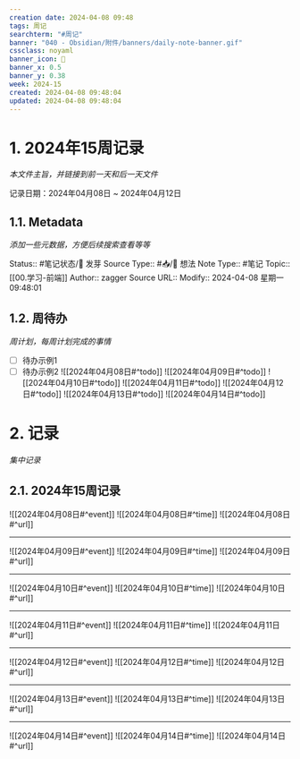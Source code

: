 ```yaml
---
creation date: 2024-04-08 09:48
tags: 周记
searchterm: "#周记"
banner: "040 - Obsidian/附件/banners/daily-note-banner.gif"
cssclass: noyaml
banner_icon: 💌
banner_x: 0.5
banner_y: 0.38
week: 2024-15
created: 2024-04-08 09:48:04
updated: 2024-04-08 09:48:04
---
```


# 1. 2024年15周记录

_本文件主旨，并链接到前一天和后一天文件_

记录日期：2024年04月08日 ~ 2024年04月12日

## 1.1. Metadata

_添加一些元数据，方便后续搜索查看等等_

Status:: #笔记状态/🌱 发芽
Source Type:: #📥/💭 想法 
Note Type:: #笔记
Topic:: [[00.学习-前端]]
Author:: zagger
Source URL::
Modify:: 2024-04-08 星期一 09:48:01

## 1.2. 周待办

_周计划，每周计划完成的事情_

- [ ] 待办示例1
- [ ] 待办示例2
![[2024年04月08日#^todo]] 
![[2024年04月09日#^todo]] 
![[2024年04月10日#^todo]] 
![[2024年04月11日#^todo]] 
![[2024年04月12日#^todo]] 
![[2024年04月13日#^todo]] 
![[2024年04月14日#^todo]] 

# 2. 记录

_集中记录_

## 2.1. 2024年15周记录
![[2024年04月08日#^event]] 
![[2024年04月08日#^time]] 
![[2024年04月08日#^url]] 

---

![[2024年04月09日#^event]] 
![[2024年04月09日#^time]] 
![[2024年04月09日#^url]] 

---

![[2024年04月10日#^event]] 
![[2024年04月10日#^time]] 
![[2024年04月10日#^url]] 

---

![[2024年04月11日#^event]] 
![[2024年04月11日#^time]] 
![[2024年04月11日#^url]] 

---

![[2024年04月12日#^event]] 
![[2024年04月12日#^time]] 
![[2024年04月12日#^url]] 

---

![[2024年04月13日#^event]] 
![[2024年04月13日#^time]] 
![[2024年04月13日#^url]] 

---

![[2024年04月14日#^event]] 
![[2024年04月14日#^time]] 
![[2024年04月14日#^url]] 

